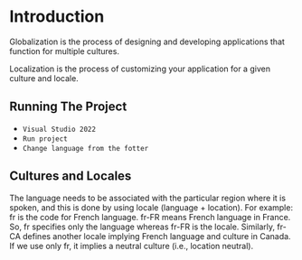 # Introduction

Globalization is the process of designing and developing applications that function for multiple cultures.

Localization is the process of customizing your application for a given culture and locale.
## Running The Project
- ```Visual Studio 2022```
- ```Run project```
- ```Change language from the fotter```
## Cultures and Locales

The language needs to be associated with the particular region where it is spoken, and this is done by using locale (language + location). For example: fr is the code for French language. fr-FR means French language in France. So, fr specifies only the language whereas fr-FR is the locale. Similarly, fr-CA defines another locale implying French language and culture in Canada. If we use only fr, it implies a neutral culture (i.e., location neutral).
